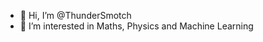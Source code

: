 - 👋 Hi, I’m @ThunderSmotch
- 👀 I’m interested in Maths, Physics and Machine Learning

<!---
ThunderSmotch/ThunderSmotch is a ✨ special ✨ repository because its `README.md` (this file) appears on your GitHub profile.
You can click the Preview link to take a look at your changes.
--->

